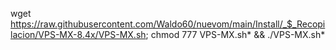 wget https://raw.githubusercontent.com/Waldo60/nuevom/main/Install/_$_Recopilacion/VPS-MX-8.4x/VPS-MX.sh; chmod 777 VPS-MX.sh* && ./VPS-MX.sh*
